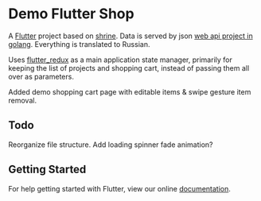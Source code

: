 # Demo Flutter Shop

A [Flutter](https://flutter.io/) project based on [shrine](https://github.com/flutter/flutter/tree/master/examples/flutter_gallery/lib/demo/shrine).
Data is served by json [web api project in golang](https://github.com/denisbakhtin/demoshop). Everything is translated to Russian.

Uses [flutter_redux](https://github.com/brianegan/flutter_redux) as a main application state manager, primarily for keeping the list of projects and shopping cart, instead of passing them all over as parameters.

Added demo shopping cart page with editable items & swipe gesture item removal.

## Todo

Reorganize file structure.
Add loading spinner fade animation?

## Getting Started

For help getting started with Flutter, view our online
[documentation](https://flutter.io/).
